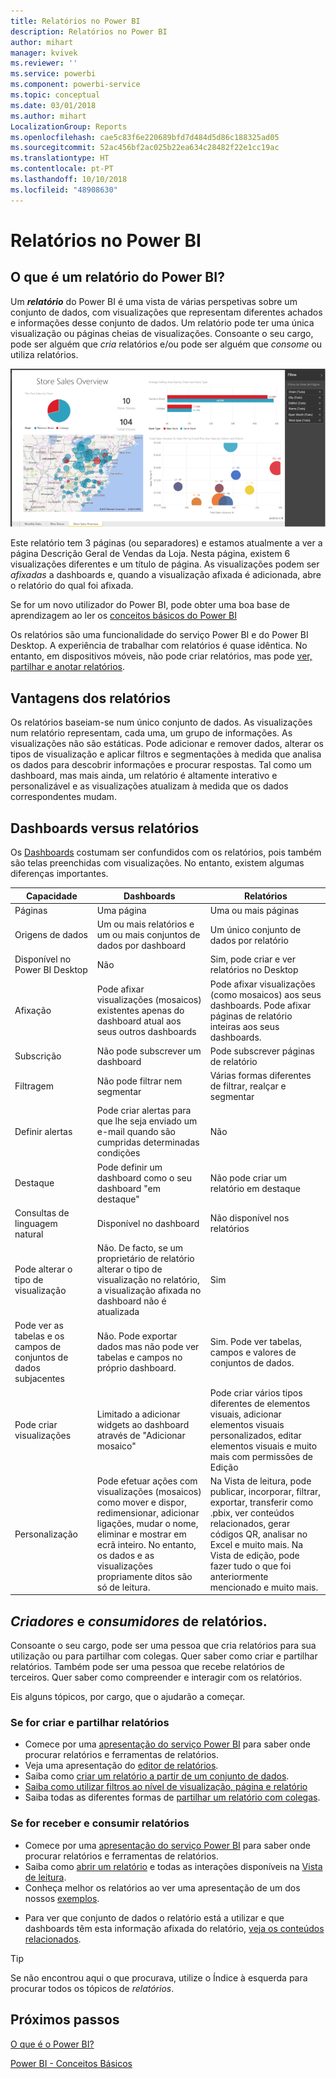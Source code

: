 ```yaml
---
title: Relatórios no Power BI
description: Relatórios no Power BI
author: mihart
manager: kvivek
ms.reviewer: ''
ms.service: powerbi
ms.component: powerbi-service
ms.topic: conceptual
ms.date: 03/01/2018
ms.author: mihart
LocalizationGroup: Reports
ms.openlocfilehash: cae5c83f6e220689bfd7d484d5d86c188325ad05
ms.sourcegitcommit: 52ac456bf2ac025b22ea634c28482f22e1cc19ac
ms.translationtype: HT
ms.contentlocale: pt-PT
ms.lasthandoff: 10/10/2018
ms.locfileid: "48908630"
---
```

# <a name="reports-in-power-bi"></a>Relatórios no Power BI
## <a name="what-is-a-power-bi-report"></a>O que é um relatório do Power BI?
Um ***relatório*** do Power BI é uma vista de várias perspetivas sobre um conjunto de dados, com visualizações que representam diferentes achados e informações desse conjunto de dados.  Um relatório pode ter uma única visualização ou páginas cheias de visualizações. Consoante o seu cargo, pode ser alguém que *cria* relatórios e/ou pode ser alguém que *consome* ou utiliza relatórios.

![página de relatório](./media/end-user-reports/reportview.png)

Este relatório tem 3 páginas (ou separadores) e estamos atualmente a ver a página Descrição Geral de Vendas da Loja. Nesta página, existem 6 visualizações diferentes e um título de página. As visualizações podem ser *afixadas* a dashboards e, quando a visualização afixada é adicionada, abre o relatório do qual foi afixada.

Se for um novo utilizador do Power BI, pode obter uma boa base de aprendizagem ao ler os [conceitos básicos do Power BI](end-user-basic-concepts.md)

Os relatórios são uma funcionalidade do serviço Power BI e do Power BI Desktop. A experiência de trabalhar com relatórios é quase idêntica. No entanto, em dispositivos móveis, não pode criar relatórios, mas pode [ver, partilhar e anotar relatórios](mobile/mobile-reports-in-the-mobile-apps.md).

## <a name="advantages-of-reports"></a>Vantagens dos relatórios
Os relatórios baseiam-se num único conjunto de dados. As visualizações num relatório representam, cada uma, um grupo de informações. As visualizações não são estáticas. Pode adicionar e remover dados, alterar os tipos de visualização e aplicar filtros e segmentações à medida que analisa os dados para descobrir informações e procurar respostas. Tal como um dashboard, mas mais ainda, um relatório é altamente interativo e personalizável e as visualizações atualizam à medida que os dados correspondentes mudam.

## <a name="dashboards-versus-reports"></a>Dashboards versus relatórios
Os [Dashboards](end-user-dashboards.md) costumam ser confundidos com os relatórios, pois também são telas preenchidas com visualizações. No entanto, existem algumas diferenças importantes.  

| **Capacidade** | **Dashboards** | **Relatórios** |
| --- | --- | --- |
| Páginas |Uma página |Uma ou mais páginas |
| Origens de dados |Um ou mais relatórios e um ou mais conjuntos de dados por dashboard |Um único conjunto de dados por relatório |
| Disponível no Power BI Desktop |Não |Sim, pode criar e ver relatórios no Desktop |
| Afixação |Pode afixar visualizações (mosaicos) existentes apenas do dashboard atual aos seus outros dashboards |Pode afixar visualizações (como mosaicos) aos seus dashboards. Pode afixar páginas de relatório inteiras aos seus dashboards. |
| Subscrição |Não pode subscrever um dashboard |Pode subscrever páginas de relatório |
| Filtragem |Não pode filtrar nem segmentar |Várias formas diferentes de filtrar, realçar e segmentar |
| Definir alertas |Pode criar alertas para que lhe seja enviado um e-mail quando são cumpridas determinadas condições |Não |
| Destaque |Pode definir um dashboard como o seu dashboard "em destaque" |Não pode criar um relatório em destaque |
| Consultas de linguagem natural |Disponível no dashboard |Não disponível nos relatórios |
| Pode alterar o tipo de visualização |Não. De facto, se um proprietário de relatório alterar o tipo de visualização no relatório, a visualização afixada no dashboard não é atualizada |Sim |
| Pode ver as tabelas e os campos de conjuntos de dados subjacentes |Não. Pode exportar dados mas não pode ver tabelas e campos no próprio dashboard. |Sim. Pode ver tabelas, campos e valores de conjuntos de dados. |
| Pode criar visualizações |Limitado a adicionar widgets ao dashboard através de "Adicionar mosaico" |Pode criar vários tipos diferentes de elementos visuais, adicionar elementos visuais personalizados, editar elementos visuais e muito mais com permissões de Edição |
| Personalização |Pode efetuar ações com visualizações (mosaicos) como mover e dispor, redimensionar, adicionar ligações, mudar o nome, eliminar e mostrar em ecrã inteiro. No entanto, os dados e as visualizações propriamente ditos são só de leitura. |Na Vista de leitura, pode publicar, incorporar, filtrar, exportar, transferir como .pbix, ver conteúdos relacionados, gerar códigos QR, analisar no Excel e muito mais.  Na Vista de edição, pode fazer tudo o que foi anteriormente mencionado e muito mais. |

## <a name="report-creators-and-report-consumers"></a>***Criadores*** e ***consumidores*** de relatórios.
Consoante o seu cargo, pode ser uma pessoa que cria relatórios para sua utilização ou para partilhar com colegas. Quer saber como criar e partilhar relatórios. Também pode ser uma pessoa que recebe relatórios de terceiros. Quer saber como compreender e interagir com os relatórios.

Eis alguns tópicos, por cargo, que o ajudarão a começar.

### <a name="if-you-will-be-creating-and-sharing-reports"></a>Se for criar e partilhar relatórios
* Comece por uma [apresentação do serviço Power BI](end-user-basic-concepts.md) para saber onde procurar relatórios e ferramentas de relatórios.
* Veja uma apresentação do [editor de relatórios](../service-the-report-editor-take-a-tour.md).
* Saiba como [criar um relatório a partir de um conjunto de dados](../service-report-create-new.md).
* [Saiba como utilizar filtros ao nível de visualização, página e relatório](end-user-report-filter.md)
* Saiba todas as diferentes formas de [partilhar um relatório com colegas](../service-share-dashboards.md).

### <a name="if-you-will-be-receiving-and-consuming-reports"></a>Se for receber e consumir relatórios
* Comece por uma [apresentação do serviço Power BI](end-user-basic-concepts.md) para saber onde procurar relatórios e ferramentas de relatórios.
* Saiba como [abrir um relatório](end-user-report-open.md) e todas as interações disponíveis na [Vista de leitura](end-user-reading-view.md).
* Conheça melhor os relatórios ao ver uma apresentação de um dos nossos [exemplos](../sample-tutorial-connect-to-the-samples.md).  
<!--* Don't need the report any more? You can [remove it](../service-delete.md).-->
* Para ver que conjunto de dados o relatório está a utilizar e que dashboards têm esta informação afixada do relatório, [veja os conteúdos relacionados](end-user-related.md).

> [!TIP]
> Se não encontrou aqui o que procurava, utilize o Índice à esquerda para procurar todos os tópicos de *relatórios*.
> 
> 

## <a name="next-steps"></a>Próximos passos
[O que é o Power BI?](../power-bi-overview.md) 

[Power BI - Conceitos Básicos](end-user-basic-concepts.md)


